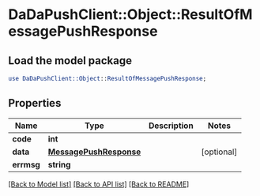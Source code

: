 # DaDaPushClient::Object::ResultOfMessagePushResponse

## Load the model package
```perl
use DaDaPushClient::Object::ResultOfMessagePushResponse;
```

## Properties
Name | Type | Description | Notes
------------ | ------------- | ------------- | -------------
**code** | **int** |  | 
**data** | [**MessagePushResponse**](MessagePushResponse.md) |  | [optional] 
**errmsg** | **string** |  | 

[[Back to Model list]](../README.md#documentation-for-models) [[Back to API list]](../README.md#documentation-for-api-endpoints) [[Back to README]](../README.md)


